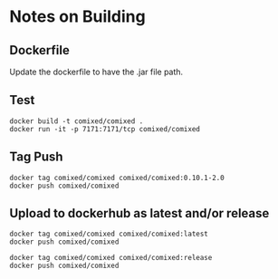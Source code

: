 # Notes on Building

## Dockerfile

Update the dockerfile to have the .jar file path.

## Test
```
docker build -t comixed/comixed .
docker run -it -p 7171:7171/tcp comixed/comixed
```
## Tag Push
```
docker tag comixed/comixed comixed/comixed:0.10.1-2.0
docker push comixed/comixed
```

## Upload to dockerhub as latest and/or release
```
docker tag comixed/comixed comixed/comixed:latest
docker push comixed/comixed

docker tag comixed/comixed comixed/comixed:release
docker push comixed/comixed
```
